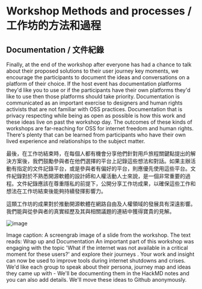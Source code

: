 # Workshop Methods and processes / 工作坊的方法和過程

## Documentation / 文件紀錄

Finally, at the end of the workshop after everyone has had a chance to talk about their proposed solutions to their user journey key moments, we encourage the participants to document the ideas and conversations on a platform of their choice. If the host event has documentation platforms they'd like you to use or if the participants have their own platforms they'd like to use then those platforms should take priority. Documentation is communicated as an important exercise to designers and human rights activists that are not familiar with OSS practices. Documentation that is privacy respecting while being as open as possible is how this work and these ideas live on past the workshop day.
The outcomes of these kinds of workshops are far-reaching for OSS for internet freedom and human rights. There's plenty that can be learned from participants who have their own lived experience and relationships to the subject matter.

最後，在工作坊結束時，在每個人都有機會分享他們針對用戶旅程關鍵點提出的解決方案後，我們鼓勵參與者在他們選擇的平台上記錄這些想法和對話。如果主辦活動有指定的文件記錄平台，或是參與者有偏好的平台，則應優先使用這些平台。文件紀錄對於不熟悉開源軟體的設計師和人權活動人士來說，是一個非常重要的過程。文件紀錄應該在尊重隱私的前提下，公開分享工作坊成果，以確保這些工作和想法在工作坊結束後能夠持續發揮影響力。

這類工作坊的成果對於推動開源軟體在網路自由及人權領域的發展具有深遠影響。我們能與從參與者的真實經歷及其與相關議題的連結中獲得寶貴的見解。

![image](https://raw.githubusercontent.com/sprblm/The-Design-We-Open/refs/heads/main/workshop%20slides/The%20Design%20We%20Open%20Workshop%202023/COSCUP%202023%20-%20The%20Design%20We%20Open%20-%20documentation.jpg)

Image caption: A screengrab image of a slide from the workshop. The text reads: Wrap up﻿ and Documentation An important part of this workshop was engaging with the topic 'What if the internet was not available in a critical moment for these users?' and explore their journeys . Your work and insight can now be used to improve tools during internet shutdowns and crises. We'd like each group to speak about their persona, journey map and ideas they came up with - We'll be documenting them in the HackMD notes and you can also add details. We'll move these ideas to Github anonymously.
